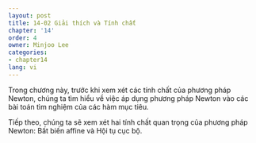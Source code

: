 ```yaml
---
layout: post
title: 14-02 Giải thích và Tính chất
chapter: '14'
order: 4
owner: Minjoo Lee
categories:
- chapter14
lang: vi
---
```

<script type="text/x-mathjax-config">
MathJax.Hub.Config({
    displayAlign: "center"
});
</script>

Trong chương này, trước khi xem xét các tính chất của phương pháp Newton, chúng ta tìm hiểu về việc áp dụng phương pháp Newton vào các bài toán tìm nghiệm của các hàm mục tiêu.

Tiếp theo, chúng ta sẽ xem xét hai tính chất quan trọng của phương pháp Newton: Bất biến affine và Hội tụ cục bộ.